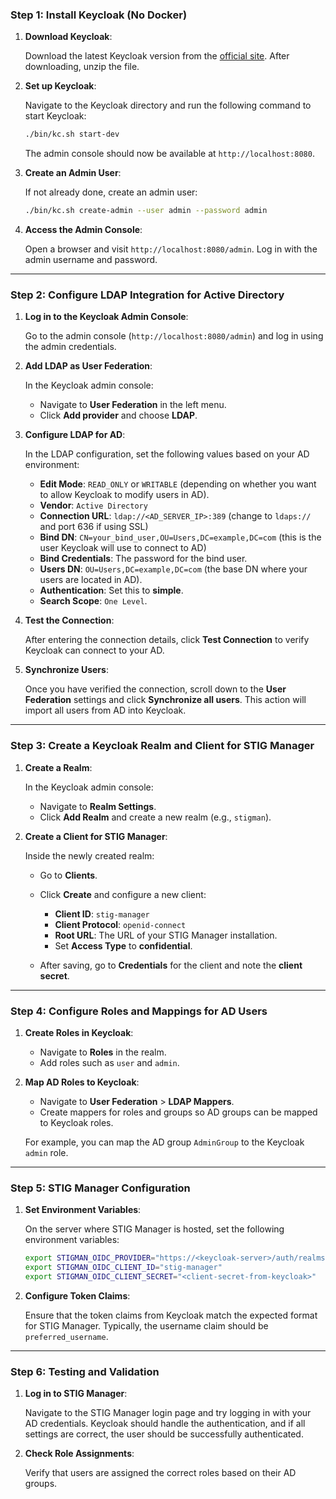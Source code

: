 ### Step 1: Install Keycloak (No Docker)

1. **Download Keycloak**:
   
   Download the latest Keycloak version from the [official site](https://www.keycloak.org/downloads). After downloading, unzip the file.

2. **Set up Keycloak**:
   
   Navigate to the Keycloak directory and run the following command to start Keycloak:

   ```bash
   ./bin/kc.sh start-dev
   ```

   The admin console should now be available at `http://localhost:8080`.

3. **Create an Admin User**:

   If not already done, create an admin user:

   ```bash
   ./bin/kc.sh create-admin --user admin --password admin
   ```

4. **Access the Admin Console**:
   
   Open a browser and visit `http://localhost:8080/admin`. Log in with the admin username and password.

---

### Step 2: Configure LDAP Integration for Active Directory

1. **Log in to the Keycloak Admin Console**:

   Go to the admin console (`http://localhost:8080/admin`) and log in using the admin credentials.

2. **Add LDAP as User Federation**:

   In the Keycloak admin console:
   - Navigate to **User Federation** in the left menu.
   - Click **Add provider** and choose **LDAP**.

3. **Configure LDAP for AD**:

   In the LDAP configuration, set the following values based on your AD environment:

   - **Edit Mode**: `READ_ONLY` or `WRITABLE` (depending on whether you want to allow Keycloak to modify users in AD).
   - **Vendor**: `Active Directory`
   - **Connection URL**: `ldap://<AD_SERVER_IP>:389` (change to `ldaps://` and port 636 if using SSL)
   - **Bind DN**: `CN=your_bind_user,OU=Users,DC=example,DC=com` (this is the user Keycloak will use to connect to AD)
   - **Bind Credentials**: The password for the bind user.
   - **Users DN**: `OU=Users,DC=example,DC=com` (the base DN where your users are located in AD).
   - **Authentication**: Set this to **simple**.
   - **Search Scope**: `One Level`.

4. **Test the Connection**:

   After entering the connection details, click **Test Connection** to verify Keycloak can connect to your AD.

5. **Synchronize Users**:

   Once you have verified the connection, scroll down to the **User Federation** settings and click **Synchronize all users**. This action will import all users from AD into Keycloak.

---

### Step 3: Create a Keycloak Realm and Client for STIG Manager

1. **Create a Realm**:

   In the Keycloak admin console:
   - Navigate to **Realm Settings**.
   - Click **Add Realm** and create a new realm (e.g., `stigman`).

2. **Create a Client for STIG Manager**:

   Inside the newly created realm:
   - Go to **Clients**.
   - Click **Create** and configure a new client:
     - **Client ID**: `stig-manager`
     - **Client Protocol**: `openid-connect`
     - **Root URL**: The URL of your STIG Manager installation.
     - Set **Access Type** to **confidential**.

   - After saving, go to **Credentials** for the client and note the **client secret**.

---

### Step 4: Configure Roles and Mappings for AD Users

1. **Create Roles in Keycloak**:
   - Navigate to **Roles** in the realm.
   - Add roles such as `user` and `admin`.

2. **Map AD Roles to Keycloak**:
   - Navigate to **User Federation** > **LDAP Mappers**.
   - Create mappers for roles and groups so AD groups can be mapped to Keycloak roles.

   For example, you can map the AD group `AdminGroup` to the Keycloak `admin` role.

---

### Step 5: STIG Manager Configuration

1. **Set Environment Variables**:

   On the server where STIG Manager is hosted, set the following environment variables:

   ```bash
   export STIGMAN_OIDC_PROVIDER="https://<keycloak-server>/auth/realms/stigman"
   export STIGMAN_OIDC_CLIENT_ID="stig-manager"
   export STIGMAN_OIDC_CLIENT_SECRET="<client-secret-from-keycloak>"
   ```

2. **Configure Token Claims**:

   Ensure that the token claims from Keycloak match the expected format for STIG Manager. Typically, the username claim should be `preferred_username`.

---

### Step 6: Testing and Validation

1. **Log in to STIG Manager**:
   
   Navigate to the STIG Manager login page and try logging in with your AD credentials. Keycloak should handle the authentication, and if all settings are correct, the user should be successfully authenticated.

2. **Check Role Assignments**:

   Verify that users are assigned the correct roles based on their AD groups.


